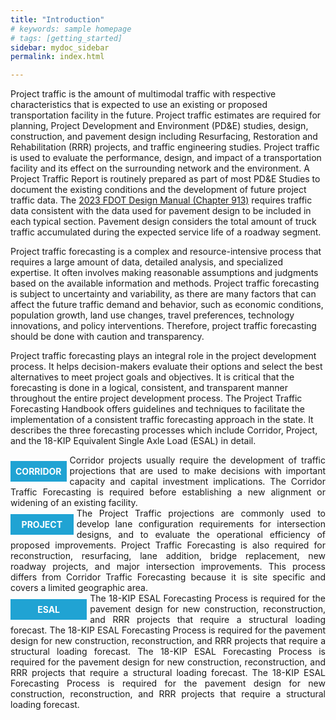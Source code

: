 ```yaml
---
title: "Introduction"
# keywords: sample homepage
# tags: [getting_started]
sidebar: mydoc_sidebar
permalink: index.html

---
```


<style>
  div{text-align: justify;}
  .parent{
    display: inline-block;
  }
  .child1{
    text-align:center;
    display: grid;
    /* position: relative; */
    margin-top: 0.6rem;
    margin-right: 1%;
    float: left;
    /* width: 12%; */
    /* padding: 2rem 2rem; */
  }
  .child2{
    /* display: grid;
    padding-left: 2rem;
    width:86%;
    float: right; */
  }
</style>

Project traffic is the amount of multimodal traffic with respective characteristics that is expected to use an existing or proposed transportation facility in the future. Project traffic estimates are required for planning, Project Development and Environment (PD&E) studies, design, construction, and pavement design including Resurfacing, Restoration and Rehabilitation (RRR) projects, and traffic engineering studies. Project traffic is used to evaluate the performance, design, and impact of a transportation facility and its effect on the surrounding network and the environment. A Project Traffic Report is routinely prepared as part of most PD&E Studies to document the existing conditions and the development of future project traffic data. The <a href="https://fdotwww.blob.core.windows.net/sitefinity/docs/default-source/roadway/fdm/2023/2023fdm913typsect.pdf?" target="blank">2023 FDOT Design Manual (Chapter 913)</a> requires traffic data consistent with the data used for pavement design to be included in each typical section. Pavement design considers the total amount of truck traffic accumulated during the expected service life of a roadway segment.

Project traffic forecasting is a complex and resource-intensive process that requires a large amount of data, detailed analysis, and specialized expertise. It often involves making reasonable assumptions and judgments based on the available information and methods. Project traffic forecasting is subject to uncertainty and variability, as there are many factors that can affect the future traffic demand and behavior, such as economic conditions, population growth, land use changes, travel preferences, technology innovations, and policy interventions. Therefore, project traffic forecasting should be done with caution and transparency. 

Project traffic forecasting plays an integral role in the project development process. It helps decision-makers evaluate their options and select the best alternatives to meet project goals and objectives. It is critical that the forecasting is done in a logical, consistent, and transparent manner throughout the entire project development process. The Project Traffic Forecasting Handbook offers guidelines and techniques to facilitate the implementation of a consistent traffic forecasting approach in the state. It describes the three forecasting processes which include Corridor, Project, and the 18-KIP Equivalent Single Axle Load (ESAL) in detail.



<div class="parent">
    <div class="child1"><div style="background:#20a3d3; color:white; font-weight: bold; padding:0.5rem 0.5rem 0.5rem 0.5rem; text-align:center">CORRIDOR</div></div>
    <div class="child2">Corridor projects usually require the development of traffic projections that are used to make decisions with important capacity and capital investment implications. The Corridor Traffic Forecasting is required before establishing a new alignment or widening of an existing facility.</div>
</div>

<div class="parent">
    <div class="child1"><div style="background:#20a3d3; color:white; font-weight: bold; padding:0.5rem 1.1rem 0.5rem 1.1rem; text-align:center">PROJECT</div></div>
    <div class="child2">The Project Traffic projections are commonly used to develop lane configuration requirements for intersection designs, and to evaluate the operational efficiency of proposed improvements. Project Traffic Forecasting is also required for reconstruction, resurfacing, lane addition, bridge replacement, new roadway projects, and major intersection improvements. This process differs from Corridor Traffic Forecasting because it is site specific and covers a limited geographic area.</div>
</div>

<div class="parent">
    <div class="child1"><div style="background:#20a3d3; color:white; font-weight: bold; padding:0.5rem 2.7rem 0.5rem 2.7rem; text-align:center">ESAL</div></div>
    The 18-KIP ESAL Forecasting Process is required for the pavement design for new construction, reconstruction, and RRR projects that require a structural loading forecast.  The 18-KIP ESAL Forecasting Process is required for the pavement design for new construction, reconstruction, and RRR projects that require a structural loading forecast.  The 18-KIP ESAL Forecasting Process is required for the pavement design for new construction, reconstruction, and RRR projects that require a structural loading forecast.  The 18-KIP ESAL Forecasting Process is required for the pavement design for new construction, reconstruction, and RRR projects that require a structural loading forecast.
</div>

